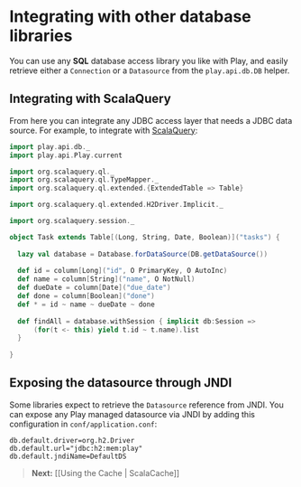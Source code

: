 <!--- Copyright (C) 2009-2013 Typesafe Inc. <http://www.typesafe.com> -->
# Integrating with other database libraries

You can use any **SQL** database access library you like with Play, and easily retrieve either a `Connection` or a `Datasource` from the `play.api.db.DB` helper.

## Integrating with ScalaQuery

From here you can integrate any JDBC access layer that needs a JDBC data source. For example, to integrate with [ScalaQuery](https://github.com/szeiger/scala-query):

```scala
import play.api.db._
import play.api.Play.current

import org.scalaquery.ql._
import org.scalaquery.ql.TypeMapper._
import org.scalaquery.ql.extended.{ExtendedTable => Table}

import org.scalaquery.ql.extended.H2Driver.Implicit._ 

import org.scalaquery.session._

object Task extends Table[(Long, String, Date, Boolean)]("tasks") {
    
  lazy val database = Database.forDataSource(DB.getDataSource())
  
  def id = column[Long]("id", O PrimaryKey, O AutoInc)
  def name = column[String]("name", O NotNull)
  def dueDate = column[Date]("due_date")
  def done = column[Boolean]("done")
  def * = id ~ name ~ dueDate ~ done
  
  def findAll = database.withSession { implicit db:Session =>
      (for(t <- this) yield t.id ~ t.name).list
  }
  
}
```

## Exposing the datasource through JNDI

Some libraries expect to retrieve the `Datasource` reference from JNDI. You can expose any Play managed datasource via JNDI by adding this configuration in `conf/application.conf`:

```
db.default.driver=org.h2.Driver
db.default.url="jdbc:h2:mem:play"
db.default.jndiName=DefaultDS
```

> **Next:** [[Using the Cache | ScalaCache]]
